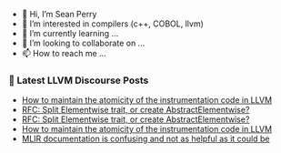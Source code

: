 - 👋 Hi, I’m Sean Perry
- 👀 I’m interested in compilers (c++, COBOL, llvm)
- 🌱 I’m currently learning ...
- 💞️ I’m looking to collaborate on ...
- 📫 How to reach me ...

<!---
s66perry/s66perry is a ✨ special ✨ repository because its `README.md` (this file) appears on your GitHub profile.
You can click the Preview link to take a look at your changes.
--->
### 📕 Latest LLVM Discourse Posts

<!-- DISCOURSE-LLVM:START -->
- [How to maintain the atomicity of the instrumentation code in LLVM](https://discourse.llvm.org/t/how-to-maintain-the-atomicity-of-the-instrumentation-code-in-llvm/60722/4)
- [RFC: Split Elementwise trait, or create AbstractElementwise?](https://discourse.llvm.org/t/rfc-split-elementwise-trait-or-create-abstractelementwise/60705/5)
- [RFC: Split Elementwise trait, or create AbstractElementwise?](https://discourse.llvm.org/t/rfc-split-elementwise-trait-or-create-abstractelementwise/60705/4)
- [How to maintain the atomicity of the instrumentation code in LLVM](https://discourse.llvm.org/t/how-to-maintain-the-atomicity-of-the-instrumentation-code-in-llvm/60722/3)
- [MLIR documentation is confusing and not as helpful as it could be](https://discourse.llvm.org/t/mlir-documentation-is-confusing-and-not-as-helpful-as-it-could-be/60715/6)
<!-- DISCOURSE-LLVM:END -->
